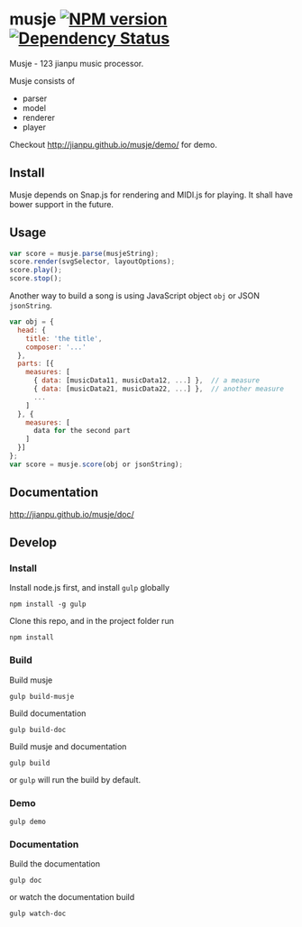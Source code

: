 # musje [![NPM version][npm-image]][npm-url] [![Dependency Status][depstat-image]][depstat-url]

Musje - 123 jianpu music processor.

Musje consists of

- parser
- model
- renderer
- player

Checkout http://jianpu.github.io/musje/demo/ for demo.

## Install

Musje depends on Snap.js for rendering and MIDI.js for playing.
It shall have bower support in the future.

## Usage

```js
var score = musje.parse(musjeString);
score.render(svgSelector, layoutOptions);
score.play();
score.stop();
```

Another way to build a song is using JavaScript object `obj` or
JSON `jsonString`.

```js
var obj = {
  head: {
    title: 'the title',
    composer: '...'
  },
  parts: [{
    measures: [
      { data: [musicData11, musicData12, ...] },  // a measure
      { data: [musicData21, musicData22, ...] },  // another measure
      ...
    ]
  }, {
    measures: [
      data for the second part
    ]
  }]
};
var score = musje.score(obj or jsonString);
```

## Documentation

http://jianpu.github.io/musje/doc/


## Develop

### Install
Install node.js first, and install `gulp` globally
```
npm install -g gulp
```
Clone this repo, and in the project folder run
```
npm install
```

### Build
Build musje
```
gulp build-musje
```

Build documentation
```
gulp build-doc
```

Build musje and documentation
```
gulp build
```
or `gulp` will run the build by default.

### Demo
```
gulp demo
```

### Documentation
Build the documentation
```
gulp doc
```

or watch the documentation build
```
gulp watch-doc
```


[npm-url]: https://npmjs.org/package/musje
[npm-image]: https://badge.fury.io/js/musje.png

[depstat-url]: https://david-dm.org/jianpu/musje
[depstat-image]: https://david-dm.org/jianpu/musje.png
